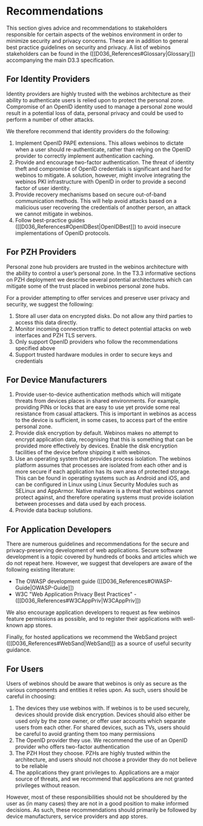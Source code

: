 Recommendations
===============

This section gives advice and recommendations to stakeholders responsible for certain aspects of the webinos environment in order to minimize security and privacy concerns. These are in addition to general best practice guidelines on security and privacy. A list of webinos stakeholders can be found in the ([[D036_References#Glossary|Glossary]]) accompanying the main D3.3 specification.

For Identity Providers
----------------------

Identity providers are highly trusted with the webinos architecture as their ability to authenticate users is relied upon to protect the personal zone. Compromise of an OpenID identity used to manage a personal zone would result in a potential loss of data, personal privacy and could be used to perform a number of other attacks.

We therefore recommend that identity providers do the following:

1.  Implement OpenID PAPE extensions. This allows webinos to dictate when a user should re-authenticate, rather than relying on the OpenID provider to correctly implement authentication caching.
2.  Provide and encourage two-factor authentication. The threat of identity theft and compromise of OpenID credentials is significant and hard for webinos to mitigate. A solution, however, might involve integrating the webinos PKI infrastructure with OpenID in order to provide a second factor of user identity.
3.  Provide recovery mechanisms based on secure out-of-band communication methods. This will help avoid attacks based on a malicious user recovering the credentials of another person, an attack we cannot mitigate in webinos.
4.  Follow best-practice guides ([[D036_References#OpenIDBest|OpenIDBest]]) to avoid insecure implementations of OpenID protocols.

For PZH Providers
-----------------

Personal zone hub providers are trusted in the webinos architecture with the ability to control a user’s personal zone. In the T3.3 informative sections on PZH deployment we describe several potential architectures which can mitigate some of the trust placed in webinos personal zone hubs.

For a provider attempting to offer services and preserve user privacy and security, we suggest the following:

1.  Store all user data on encrypted disks. Do not allow any third parties to access this data directly.
2.  Monitor incoming connection traffic to detect potential attacks on web interfaces and PZH TLS servers.
3.  Only support OpenID providers who follow the recommendations specified above
4.  Support trusted hardware modules in order to secure keys and credentials

For Device Manufacturers
------------------------

1.  Provide user-to-device authentication methods which will mitigate threats from devices places in shared environments. For example, providing PINs or locks that are easy to use yet provide some real resistance from casual attackers. This is important in webinos as access to the device is sufficient, in some cases, to access part of the entire personal zone.
2.  Provide disk encryption by default. Webinos makes no attempt to encrypt application data, recognising that this is something that can be provided more effectively by devices. Enable the disk encryption facilities of the device before shipping it with webinos.
3.  Use an operating system that provides process isolation. The webinos platform assumes that processes are isolated from each other and is more secure if each application has its own area of protected storage. This can be found in operating systems such as Android and iOS, and can be configured in Linux using Linux Security Modules such as SELinux and AppArmor. Native malware is a threat that webinos cannot protect against, and therefore operating systems must provide isolation between processes and data used by each process.
4.  Provide data backup solutions.

For Application Developers
--------------------------

There are numerous guidelines and recommendations for the secure and privacy-preserving development of web applications. Secure software development is a topic covered by hundreds of books and articles which we do not repeat here. However, we suggest that developers are aware of the following existing literature:

-   The OWASP development guide ([[D036_References#OWASP-Guide|OWASP-Guide]])
-   W3C "Web Application Privacy Best Practices" - ([[D036_References#W3CAppPriv|W3CAppPriv]])

We also encourage application developers to request as few webinos feature permissions as possible, and to register their applications with well-known app stores.

Finally, for hosted applications we recommend the WebSand project ([[D036_References#WebSand|WebSand]]) as a source of useful security guidance.

For Users
---------

Users of webinos should be aware that webinos is only as secure as the various components and entities it relies upon. As such, users should be careful in choosing:

1.  The devices they use webinos with. If webinos is to be used securely, devices should provide disk encryption. Devices should also either be used only by the zone owner, or offer user accounts which separate users from each other. For shared devices, such as TVs, users should be careful to avoid granting them too many permissions
2.  The OpenID provider they use. We recommend the use of an OpenID provider who offers two-factor authentication
3.  The PZH Host they choose. PZHs are highly trusted within the architecture, and users should not choose a provider they do not believe to be reliable
4.  The applications they grant privileges to. Applications are a major source of threats, and we recommend that applications are not granted privileges without reason.

However, most of these responsibilities should not be shouldered by the user as (in many cases) they are not in a good position to make informed decisions. As such, these recommendations should primarily be followed by device manufacturers, service providers and app stores.

